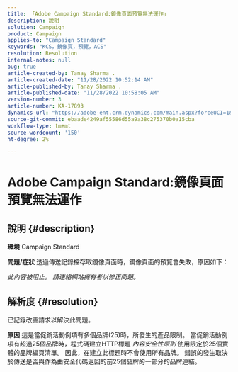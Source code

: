 ```yaml
---
title: 「Adobe Campaign Standard:鏡像頁面預覽無法運作」
description: 說明
solution: Campaign
product: Campaign
applies-to: "Campaign Standard"
keywords: "KCS，鏡像頁，預覽，ACS"
resolution: Resolution
internal-notes: null
bug: true
article-created-by: Tanay Sharma .
article-created-date: "11/28/2022 10:52:14 AM"
article-published-by: Tanay Sharma .
article-published-date: "11/28/2022 10:58:05 AM"
version-number: 3
article-number: KA-17893
dynamics-url: "https://adobe-ent.crm.dynamics.com/main.aspx?forceUCI=1&pagetype=entityrecord&etn=knowledgearticle&id=a545b6b3-0a6f-ed11-9562-6045bd006239"
source-git-commit: ebaade4249af55586d55a9a38c275370b0a15cba
workflow-type: tm+mt
source-wordcount: '150'
ht-degree: 2%

---
```


# Adobe Campaign Standard:鏡像頁面預覽無法運作

## 說明 {#description}

<b>環境</b>
Campaign Standard


<b>問題/症狀</b>
透過傳送記錄檔存取鏡像頁面時，鏡像頁面的預覽會失敗，原因如下：

*此內容被阻止。 請連絡網站擁有者以修正問題。*


## 解析度 {#resolution}


已記錄改善請求以解決此問題。


<b>原因</b>
這是當促銷活動例項有多個品牌(25)時，所發生的產品限制。 當促銷活動例項有超過25個品牌時，程式碼建立HTTP標題 *內容安全性原則* 使用限定於25個實體的品牌編頁清單。 因此，在建立此標題時不會使用所有品牌。 錯誤的發生取決於傳送是否與作為由安全代碼返回的前25個品牌的一部分的品牌連結。
